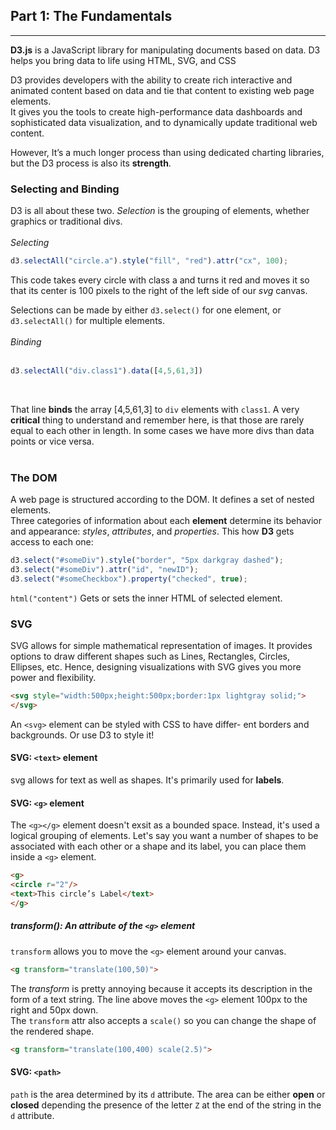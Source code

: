 ## Part 1: The Fundamentals
---
**D3.js** is a JavaScript library for manipulating documents based on data. D3 helps you bring data to life using HTML, SVG, and CSS

D3 provides developers with the ability to create rich interactive and animated content based on data and tie that content to existing web page elements. <br>
It gives you the tools to create high-performance data dashboards and sophisticated data visualization, and to dynamically update traditional web content.

However, It’s a much longer process than using dedicated charting libraries, but the D3 process is also its **strength**.

### Selecting and Binding
D3 is all about these two. *Selection* is the grouping of elements, whether graphics or traditional divs. <br>
<br>
*Selecting*
<br>
```javascript 
d3.selectAll("circle.a").style("fill", "red").attr("cx", 100);
```

This code takes every circle with class a and turns it red and moves it so that its center is 100 pixels to the right of the left side of our *svg* canvas.

Selections can be made by either `d3.select()` for one element, or `d3.selectAll()` for multiple elements.
<br>
<br>
*Binding*
<br>
<br>
```javascript
d3.selectAll("div.class1").data([4,5,61,3])
``` 
<br>

That line **binds** the array [4,5,61,3] to `div` elements with `class1`. A very **critical** thing to understand and remember here, is that those are rarely equal to each other in length. In some cases we have more divs than data points or vice versa.
<br>
<br>
### The DOM
A web page is structured according to the DOM. It defines a set of nested elements. <br>
Three categories of information about each **element** determine its behavior and appearance: *styles*, *attributes*, and *properties*. This how **D3** gets access to each one:

```javascript
d3.select("#someDiv").style("border", "5px darkgray dashed");
d3.select("#someDiv").attr("id", "newID");
d3.select("#someCheckbox").property("checked", true);
```

`html("content")` Gets or sets the inner HTML of selected element.

### SVG
SVG allows for simple mathematical representation of images. It provides options to draw different shapes such as Lines, Rectangles, Circles, Ellipses, etc. Hence, designing visualizations with SVG gives you more power and flexibility.

```html
<svg style="width:500px;height:500px;border:1px lightgray solid;">
</svg>
```
An `<svg>` element can be styled with CSS to have differ- ent borders and backgrounds. Or use D3 to style it! 

#### SVG: `<text>` element
svg allows for text as well as shapes. It's primarily used for **labels**.

#### SVG: `<g>` element
The `<g></g>` element doesn't exsit as a bounded space. Instead, it's used a logical grouping of elements. Let's say you want a number of shapes to be associated with each other or a shape and its label, you can place them inside a `<g>` element.

```html
<g>
<circle r="2"/>
<text>This circle’s Label</text>
</g>
```
##### transform(): An attribute of the `<g>` element
`transform` allows you to move the `<g>` element around your canvas. 
```html
<g transform="translate(100,50)">
```
The *transform* is pretty annoying because it accepts its description in the form of a text string. The line above moves the `<g>` element 100px to the right and 50px down. <br>
The `transform` attr also accepts a `scale()` so you can change the shape of the rendered shape. 
```html
<g transform="translate(100,400) scale(2.5)">
```

#### SVG: `<path>` 
`path` is the area determined by its `d` attribute. The area can be either **open** or **closed** depending the presence of the letter `Z` at the end of the string in the `d` attribute. 